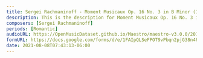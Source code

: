 ```yaml
---
title: Sergei Rachmaninoff - Moment Musicaux Op. 16 No. 3 in B Minor (1)
description: This is the description for Moment Musicaux Op. 16 No. 3 in B Minor by Sergei Rachmaninoff
composers: [Sergei Rachmaninoff]
periods: [Romantic]
audioURL: https://OpenMusicDataset.github.io/Maestro/maestro-v3.0.0/2018/MIDI-Unprocessed_Recital1-3_MID--AUDIO_03_R1_2018_wav--4.midi
formURL: https://docs.google.com/forms/d/e/1FAIpQLSeFPOT9vPbqn2pjG38n4P0SygxkJMBXJQmQFnkpyGCf-w0unA/viewform
date: 2021-08-08T07:43:13-06:00
---
```

